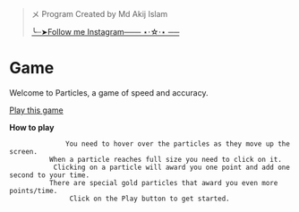 >メ⁠ Program 
>Created by Md Akij Islam
>
>[╰┈➤Follow me Instagram─── ⋆⋅☆⋅⋆ ──](https://www.instagram.com/callmedexter4.0/)
# Game
Welcome to Particles, a game of speed and accuracy.

 [Play this game](https://xdotdex.github.io/game)

 **How to play**
 
                  You need to hover over the particles as they move up the screen.
              When a particle reaches full size you need to click on it.
               Clicking on a particle will award you one point and add one second to your time.
              There are special gold particles that award you even more points/time.
                   Click on the Play button to get started.
